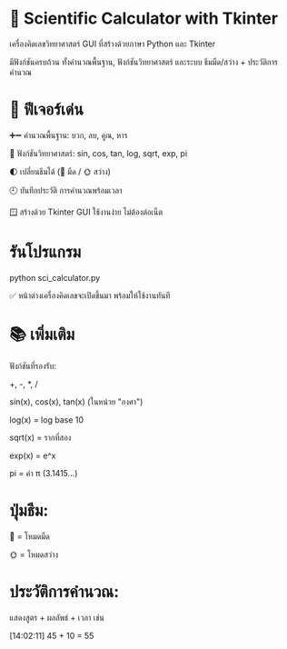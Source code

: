 # 🧮 Scientific Calculator with Tkinter

เครื่องคิดเลขวิทยาศาสตร์ GUI ที่สร้างด้วยภาษา Python และ Tkinter

มีฟังก์ชันครบถ้วน ทั้งคำนวณพื้นฐาน, ฟังก์ชันวิทยาศาสตร์ และระบบ ธีมมืด/สว่าง + ประวัติการคำนวณ

# 📌 ฟีเจอร์เด่น

➕➖ คำนวณพื้นฐาน: บวก, ลบ, คูณ, หาร

🧠 ฟังก์ชันวิทยาศาสตร์: sin, cos, tan, log, sqrt, exp, pi

🌓 เปลี่ยนธีมได้ (🌙 มืด / 🌞 สว่าง)

🕘 บันทึกประวัติ การคำนวณพร้อมเวลา

🪟 สร้างด้วย Tkinter GUI ใช้งานง่าย ไม่ต้องต่อเน็ต

# รันโปรแกรม

python sci_calculator.py

✅ หน้าต่างเครื่องคิดเลขจะเปิดขึ้นมา พร้อมให้ใช้งานทันที

# 📚 เพิ่มเติม

ฟังก์ชันที่รองรับ:

+, -, *, /

sin(x), cos(x), tan(x) (ในหน่วย "องศา")

log(x) = log base 10

sqrt(x) = รากที่สอง

exp(x) = e^x

pi = ค่า π (3.1415...)

# ปุ่มธีม:

🌙 = โหมดมืด

🌞 = โหมดสว่าง

# ประวัติการคำนวณ:

แสดงสูตร + ผลลัพธ์ + เวลา เช่น

[14:02:11] 45 + 10 = 55
